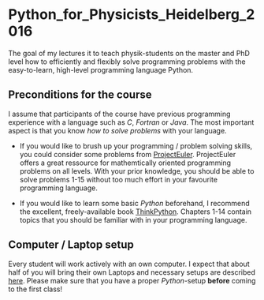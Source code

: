 # Python_for_Physicists_Heidelberg_2016

The goal of my lectures it to teach physik-students on the master and
PhD level how to efficiently and flexibly solve programming
problems with the easy-to-learn, high-level programming language
Python.

## Preconditions for the course
I assume that participants of the course have previous programming
experience with a language such as *C*, *Fortran* or *Java*. The most
important aspect is that you know *how to solve problems* with your
language.

- If you would like to brush up your programming / problem solving
  skills, you could consider some problems from
  [ProjectEuler](https://projecteuler.net/archives). ProjectEuler offers a
  great ressource for mathemtically oriented programming problems on
  all levels. With your prior knowledge, you should be able to solve
  problems 1-15 without too much effort in your favourite programming
  language.

- If you would like to learn some basic *Python* beforehand, I
  recommend the excellent, freely-available book
  [ThinkPython](http://greenteapress.com/wp/think-python/). Chapters 1-14
  contain topics that you should be familiar with in your programming language.

## Computer / Laptop setup
Every student will work actively with an own computer. I expect that
about half of you will bring their own Laptops and necessary setups
are described [here](). Please make sure that you have a proper *Python*-setup
**before** coming to the first class!


